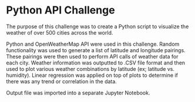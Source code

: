 # Python API Challenge

The purpose of this challenge was to create a Python script to visualize the weather of over 500 cities across the world.

Python and OpenWeatherMap API were used in this challenge. Random functionality was used to generate a list of latitude and longitude pairings. These pairings were then used to perform API calls of weather data for each city. Weather information was outputted to .CSV file format and then used to plot various weather combinations by latitude (ex; latitude vs. humidity). Linear regression was applied on top of plots to determine if there was any trend or correlation in the data.

Output file was imported into a separate Jupyter Notebook.